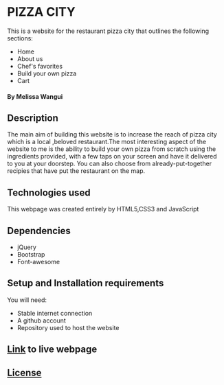 # PIZZA CITY 

This is a website for the restaurant pizza city that outlines the following sections:
* Home
* About us
* Chef's favorites
* Build your own pizza
* Cart

#### By Melissa Wangui 

## Description
The main aim of building this website is to increase the reach of pizza city which is a local ,beloved restaurant.The most interesting aspect of the website to me is the ability to build your own pizza from scratch using the ingredients provided, with a few taps on your screen and have it delivered to you at your doorstep. You can also choose from already-put-together recipies that have put the restaurant on the map.
## Technologies used
This webpage was created entirely by HTML5,CSS3 and JavaScript
## Dependencies
* jQuery
* Bootstrap
* Font-awesome
## Setup and Installation requirements
You will need:
* Stable internet connection
* A github account
* Repository used to host the website
## [Link]() to live webpage

## [License](https://github.com/melissa-koi/pizzaWebsite/blob/main/LICENSE)
